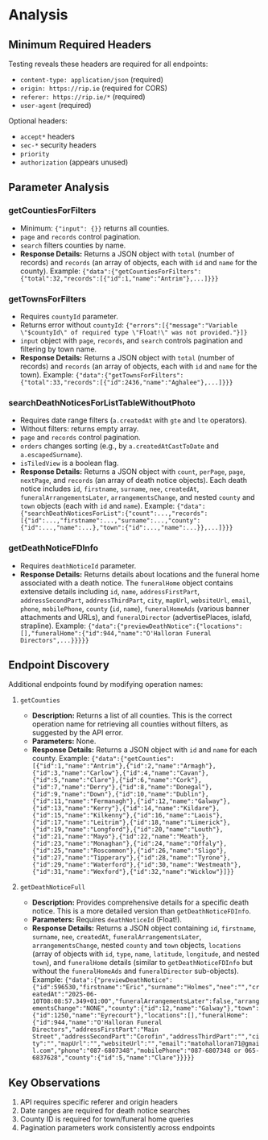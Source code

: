 # Analysis

## Minimum Required Headers
Testing reveals these headers are required for all endpoints:
- `content-type: application/json` (required)
- `origin: https://rip.ie` (required for CORS)
- `referer: https://rip.ie/*` (required)
- `user-agent` (required)

Optional headers:
- `accept*` headers
- `sec-*` security headers
- `priority`
- `authorization` (appears unused)

## Parameter Analysis

### getCountiesForFilters
- Minimum: `{"input": {}}` returns all counties.
- `page` and `records` control pagination.
- `search` filters counties by name.
- **Response Details:** Returns a JSON object with `total` (number of records) and `records` (an array of objects, each with `id` and `name` for the county).
  Example: `{"data":{"getCountiesForFilters":{"total":32,"records":[{"id":1,"name":"Antrim"},...]}}}`

### getTownsForFilters
- Requires `countyId` parameter.
- Returns error without `countyId`: `{"errors":[{"message":"Variable \"$countyId\" of required type \"Float!\" was not provided."}]}`
- `input` object with `page`, `records`, and `search` controls pagination and filtering by town name.
- **Response Details:** Returns a JSON object with `total` (number of records) and `records` (an array of objects, each with `id` and `name` for the town).
  Example: `{"data":{"getTownsForFilters":{"total":33,"records":[{"id":2436,"name":"Aghalee"},...]}}}`

### searchDeathNoticesForListTableWithoutPhoto
- Requires date range filters (`a.createdAt` with `gte` and `lte` operators).
- Without filters: returns empty array.
- `page` and `records` control pagination.
- `orders` changes sorting (e.g., by `a.createdAtCastToDate` and `a.escapedSurname`).
- `isTiledView` is a boolean flag.
- **Response Details:** Returns a JSON object with `count`, `perPage`, `page`, `nextPage`, and `records` (an array of death notice objects). Each death notice includes `id`, `firstname`, `surname`, `nee`, `createdAt`, `funeralArrangementsLater`, `arrangementsChange`, and nested `county` and `town` objects (each with `id` and `name`).
  Example: `{"data":{"searchDeathNoticesForList":{"count":...,"records":[{"id":...,"firstname":...,"surname":...,"county":{"id":...,"name":...},"town":{"id":...,"name":...}},...]}}}`

### getDeathNoticeFDInfo
- Requires `deathNoticeId` parameter.
- **Response Details:** Returns details about locations and the funeral home associated with a death notice. The `funeralHome` object contains extensive details including `id`, `name`, `addressFirstPart`, `addressSecondPart`, `addressThirdPart`, `city`, `mapUrl`, `websiteUrl`, `email`, `phone`, `mobilePhone`, `county` (`id`, `name`), `funeralHomeAds` (various banner attachments and URLs), and `funeralDirector` (advertisePlaces, isIafd, strapline).
  Example: `{"data":{"previewDeathNotice":{"locations":[],"funeralHome":{"id":944,"name":"O'Halloran Funeral Directors",...}}}}}`

## Endpoint Discovery
Additional endpoints found by modifying operation names:

1. `getCounties`
   - **Description:** Returns a list of all counties. This is the correct operation name for retrieving all counties without filters, as suggested by the API error.
   - **Parameters:** None.
   - **Response Details:** Returns a JSON object with `id` and `name` for each county.
     Example: `{"data":{"getCounties":[{"id":1,"name":"Antrim"},{"id":2,"name":"Armagh"},{"id":3,"name":"Carlow"},{"id":4,"name":"Cavan"},{"id":5,"name":"Clare"},{"id":6,"name":"Cork"},{"id":7,"name":"Derry"},{"id":8,"name":"Donegal"},{"id":9,"name":"Down"},{"id":10,"name":"Dublin"},{"id":11,"name":"Fermanagh"},{"id":12,"name":"Galway"},{"id":13,"name":"Kerry"},{"id":14,"name":"Kildare"},{"id":15,"name":"Kilkenny"},{"id":16,"name":"Laois"},{"id":17,"name":"Leitrim"},{"id":18,"name":"Limerick"},{"id":19,"name":"Longford"},{"id":20,"name":"Louth"},{"id":21,"name":"Mayo"},{"id":22,"name":"Meath"},{"id":23,"name":"Monaghan"},{"id":24,"name":"Offaly"},{"id":25,"name":"Roscommon"},{"id":26,"name":"Sligo"},{"id":27,"name":"Tipperary"},{"id":28,"name":"Tyrone"},{"id":29,"name":"Waterford"},{"id":30,"name":"Westmeath"},{"id":31,"name":"Wexford"},{"id":32,"name":"Wicklow"}]}}`


3. `getDeathNoticeFull`
   - **Description:** Provides comprehensive details for a specific death notice. This is a more detailed version than `getDeathNoticeFDInfo`.
   - **Parameters:** Requires `deathNoticeId` (Float!).
   - **Response Details:** Returns a JSON object containing `id`, `firstname`, `surname`, `nee`, `createdAt`, `funeralArrangementsLater`, `arrangementsChange`, nested `county` and `town` objects, `locations` (array of objects with `id`, `type`, `name`, `latitude`, `longitude`, and nested `town`), and `funeralHome` details (similar to `getDeathNoticeFDInfo` but without the `funeralHomeAds` and `funeralDirector` sub-objects).
     Example: `{"data":{"previewDeathNotice":{"id":596530,"firstname":"Eric","surname":"Holmes","nee":"","createdAt":"2025-06-10T08:08:57.349+01:00","funeralArrangementsLater":false,"arrangementsChange":"NONE","county":{"id":12,"name":"Galway"},"town":{"id":1250,"name":"Eyrecourt"},"locations":[],"funeralHome":{"id":944,"name":"O'Halloran Funeral Directors","addressFirstPart":"Main Street","addressSecondPart":"Corofin","addressThirdPart":"","city":"","mapUrl":"","websiteUrl":"","email":"matohalloran71@gmail.com","phone":"087-6807348","mobilePhone":"087-6807348 or 065-6837628","county":{"id":5,"name":"Clare"}}}}}`

## Key Observations
1. API requires specific referer and origin headers
2. Date ranges are required for death notice searches
3. County ID is required for town/funeral home queries
4. Pagination parameters work consistently across endpoints
